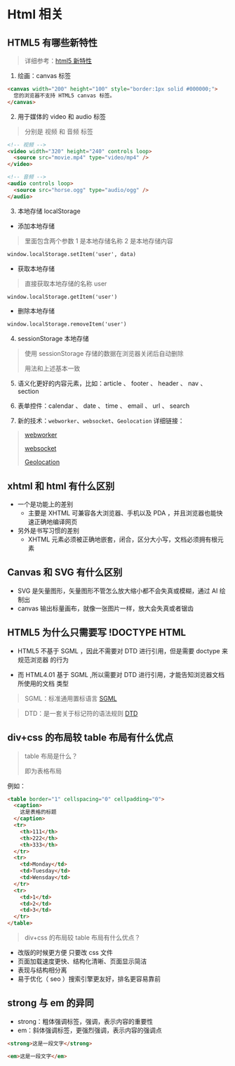 # Html 相关

## HTML5 有哪些新特性

> 详细参考：[html5 新特性](https://www.runoob.com/w3cnote/html5-canvas-intro.html)

1. 绘画：canvas 标签

```html
<canvas width="200" height="100" style="border:1px solid #000000;">
  您的浏览器不支持 HTML5 canvas 标签。
</canvas>
```

2. 用于媒体的 video 和 audio 标签

> 分别是 视频 和 音频 标签

```html
<!-- 视频 -->
<video width="320" height="240" controls loop>
  <source src="movie.mp4" type="video/mp4" />
</video>

<!-- 音频 -->
<audio controls loop>
  <source src="horse.ogg" type="audio/ogg" />
</audio>
```

3. 本地存储 localStorage

- 添加本地存储

> 里面包含两个参数 1 是本地存储名称 2 是本地存储内容

```html
window.localStorage.setItem('user', data)
```

- 获取本地存储

> 直接获取本地存储的名称 user

```html
window.localStorage.getItem('user')
```

- 删除本地存储

```html
window.localStorage.removeItem('user')
```

4. sessionStorage 本地存储

> 使用 sessionStorage 存储的数据在浏览器关闭后自动删除
>
> 用法和上述基本一致

5. 语义化更好的内容元素，比如：article 、 footer 、 header 、 nav 、 section

6. 表单控件：calendar 、 date 、 time 、 email 、 url 、 search

7. 新的技术：`webworker`、`websocket`、`Geolocation` 详细链接：

> [webworker](http://www.ruanyifeng.com/blog/2018/07/web-worker.html)
>
> [websocket](http://www.ruanyifeng.com/blog/2017/05/websocket.html)
>
> [Geolocation](https://www.runoob.com/html/html5-geolocation.html)

## xhtml 和 html 有什么区别

- ⼀个是功能上的差别
  - 主要是 XHTML 可兼容各⼤浏览器、⼿机以及 PDA ，并且浏览器也能快速正确地编译网页
- 另外是书写习惯的差别
  - XHTML 元素必须被正确地嵌套，闭合，区分⼤小写，⽂档必须拥有根元素

## Canvas 和 SVG 有什么区别

- SVG 是矢量图形，矢量图形不管怎么放大缩小都不会失真或模糊，通过 AI 绘制出
- canvas 输出标量画布，就像⼀张图⽚⼀样，放⼤会失真或者锯齿

## HTML5 为什么只需要写 !DOCTYPE HTML

- HTML5 不基于 SGML ，因此不需要对 DTD 进⾏引⽤，但是需要 doctype 来规范浏览器 的行为

- ⽽ HTML4.01 基于 SGML ,所以需要对 DTD 进⾏引⽤，才能告知浏览器⽂档所使⽤的⽂档 类型

> SGML：标准通用置标语言 [SGML](https://zhidao.baidu.com/question/572835808.html)

> DTD：是一套关于标记符的语法规则 [DTD](https://zhidao.baidu.com/question/49423873.html)

## div+css 的布局较 table 布局有什么优点

> table 布局是什么？
>
> 即为表格布局

例如：

```html
<table border="1" cellspacing="0" cellpadding="0">
  <caption>
    这是表格的标题
  </caption>
  <tr>
    <th>111</th>
    <th>222</th>
    <th>333</th>
  </tr>
  <tr>
    <td>Monday</td>
    <td>Tuesday</td>
    <td>Wensday</td>
  </tr>
  <tr>
    <td>1</td>
    <td>2</td>
    <td>3</td>
  </tr>
</table>
```

> div+css 的布局较 table 布局有什么优点？

- 改版的时候更⽅便 只要改 css ⽂件
- 页面加载速度更快、结构化清晰、⻚⾯显示简洁
- 表现与结构相分离
- 易于优化（ seo ）搜索引擎更友好，排名更容易靠前

## strong 与 em 的异同

- strong：粗体强调标签，强调，表示内容的重要性
- em：斜体强调标签，更强烈强调，表示内容的强调点

```html
<strong>这是一段文字</strong>

<em>这是一段文字</em>
```
